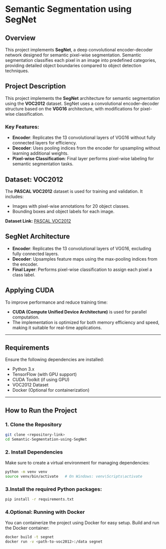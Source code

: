 # Semantic Segmentation using SegNet

## Overview
This project implements **SegNet**, a deep convolutional encoder-decoder network designed for semantic pixel-wise segmentation. Semantic segmentation classifies each pixel in an image into predefined categories, providing detailed object boundaries compared to object detection techniques.

## Project Description
This project implements the **SegNet** architecture for semantic segmentation using the **VOC2012** dataset. SegNet uses a convolutional encoder-decoder structure based on the **VGG16** architecture, with modifications for pixel-wise classification.

### Key Features:
- **Encoder**: Replicates the 13 convolutional layers of VGG16 without fully connected layers for efficiency.
- **Decoder**: Uses pooling indices from the encoder for upsampling without learning additional weights.
- **Pixel-wise Classification**: Final layer performs pixel-wise labeling for semantic segmentation tasks.

## Dataset: VOC2012
The **PASCAL VOC2012** dataset is used for training and validation. It includes:
- Images with pixel-wise annotations for 20 object classes.
- Bounding boxes and object labels for each image.

**Dataset Link:** [PASCAL VOC2012](http://host.robots.ox.ac.uk/pascal/VOC/voc2012/)

## SegNet Architecture
- **Encoder**: Replicates the 13 convolutional layers of VGG16, excluding fully connected layers.
- **Decoder**: Upsamples feature maps using the max-pooling indices from the encoder.
- **Final Layer**: Performs pixel-wise classification to assign each pixel a class label.

## Applying CUDA
To improve performance and reduce training time:
- **CUDA (Compute Unified Device Architecture)** is used for parallel computation.
- The implementation is optimized for both memory efficiency and speed, making it suitable for real-time applications.

---

## Requirements
Ensure the following dependencies are installed:
- Python 3.x  
- TensorFlow (with GPU support)  
- CUDA Toolkit (if using GPU)  
- VOC2012 Dataset  
- Docker (Optional for containerization)

---

## How to Run the Project

### 1. Clone the Repository
```bash
git clone <repository-link>
cd Semantic-Segmentation-using-SegNet
```

### 2. Install Dependencies
Make sure to create a virtual environment for managing dependencies:
```bash
python -m venv venv
source venv/bin/activate   # On Windows: venv\Scripts\activate
```

### 3.Install the required Python packages:
```bash
pip install -r requirements.txt
```

### 4.Optional: Running with Docker
You can containerize the project using Docker for easy setup. Build and run the Docker container:
```bash
docker build -t segnet 
docker run -v <path-to-voc2012>:/data segnet
```

